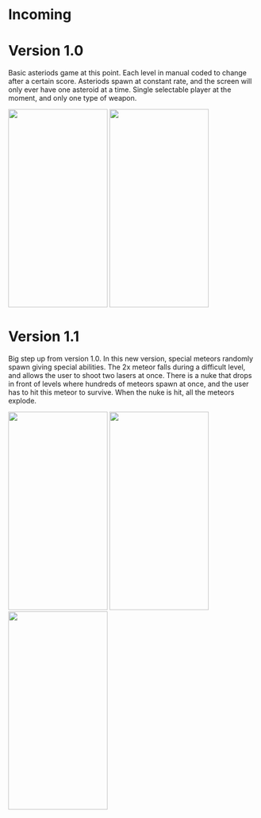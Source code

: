 # Incoming

# Version 1.0

Basic asteriods game at this point. Each level in manual coded to change after a certain score. Asteriods spawn at constant rate, and the screen will only ever have one asteroid at a time. Single selectable player at the moment, and only one type of weapon. 

 <img src="https://user-images.githubusercontent.com/98774834/162096414-56f9e1ff-ab1a-4ce0-9834-81f3d13708a2.PNG" width="200" height="400">               <img src="https://user-images.githubusercontent.com/98774834/162096421-3abc8162-268d-4694-a898-090f14c15d55.PNG" width="200" height="400">

# Version 1.1

Big step up from version 1.0. In this new version, special meteors randomly spawn giving special abilities. The 2x meteor falls during a difficult level, and allows the user to shoot two lasers at once. There is a nuke that drops in front of levels where hundreds of meteors spawn at once, and the user has to hit this meteor to survive. When the nuke is hit, all the meteors explode.

<img src="https://user-images.githubusercontent.com/98774834/162096430-775cf112-fd1e-4354-bd50-00d6c6f09d75.PNG" width="200" height="400">               <img src="https://user-images.githubusercontent.com/98774834/162096437-6d29d1a2-0498-47b9-8b70-8164b9628a92.PNG" width="200" height="400">               <img src="https://user-images.githubusercontent.com/98774834/162096441-1c810d7b-1957-41b3-96d8-e476f604f501.PNG" width="200" height="400">
